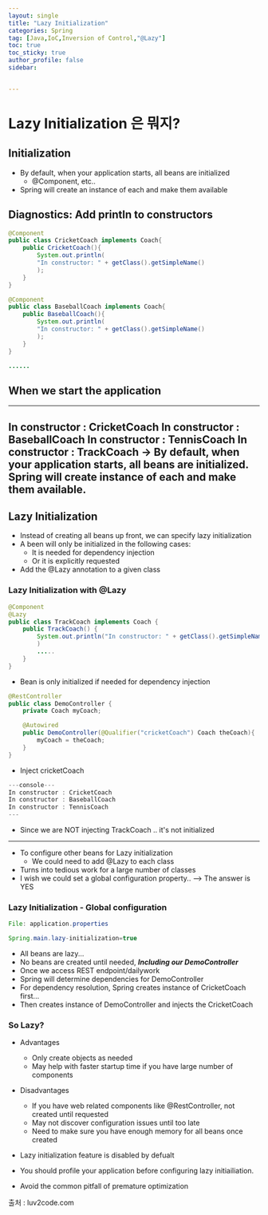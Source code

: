 ```yaml
---
layout: single
title: "Lazy Initialization"
categories: Spring
tag: [Java,IoC,Inversion of Control,"@Lazy"]
toc: true
toc_sticky: true
author_profile: false
sidebar:


---
```


# Lazy Initialization 은 뭐지?

## Initialization
- By default, when your application starts, all beans are initialized
	- @Component, etc..
- Spring will create an instance of each and make them available

## Diagnostics: Add println to constructors
```java
@Component
public class CricketCoach implements Coach{
	public CricketCoach(){
		System.out.println(
		"In constructor: " + getClass().getSimpleName()
		);
	}
}

@Component
public class BaseballCoach implements Coach{
	public BaseballCoach(){
		System.out.println(
		"In constructor: " + getClass().getSimpleName()
		);
	}
}

......

```

## When we start the application
---
In constructor : CricketCoach
In constructor : BaseballCoach
In constructor : TennisCoach
In constructor : TrackCoach
-> By default, when your application starts, all beans are initialized. Spring will create instance of each and make them available.
---

## Lazy Initialization
- Instead of creating all beans up front, we can specify lazy initialization
- A been will only be initialized in the following cases:
	- It is needed for dependency injection
	- Or it is explicitly requested
- Add the @Lazy annotation to a given class

### Lazy Initialization with @Lazy
```java
@Component
@Lazy 
public class TrackCoach implements Coach {
	public TrackCoach() {
		System.out.println("In constructor: " + getClass().getSimpleName()
		)
		.....
	}
}
```
- Bean is only initialized if needed for dependency injection

```java
@RestController
public class DemoController {
	private Coach myCoach;

	@Autowired
	public DemoController(@Qualifier("cricketCoach") Coach theCoach){
		myCoach = theCoach;
	}
}
```
- Inject cricketCoach

```java
---console---
In constructor : CricketCoach
In constructor : BaseballCoach
In constructor : TennisCoach
---
```
- Since we are NOT injecting TrackCoach .. it's not initialized

---
- To configure other beans for Lazy initialization
	- We could need to add @Lazy to each class
- Turns into tedious work for a large number of classes
- I wish we could set a global configuration property.. --> The answer is YES

### Lazy Initialization - Global configuration
```java
File: application.properties

Spring.main.lazy-initialization=true
```
- All beans are lazy...
- No beans are created until needed, ***Including our DemoController***
- Once we access REST endpoint/dailywork
- Spring will determine dependencies for DemoController
- For dependency resolution, Spring creates instance of CricketCoach first...
- Then creates instance of DemoController and injects the CricketCoach

### So Lazy? 
- Advantages
	- Only create objects as needed
	- May help with faster startup time if you have large number of components
- Disadvantages
	- If you have web related components like @RestController, not created until requested
	- May not discover configuration issues until too late
	- Need to make sure you have enough memory for all beans once created

- Lazy initialization feature is disabled by defualt
- You should profile your application before configuring lazy initiailiation.
- Avoid the common pitfall of premature optimization

출처 : luv2code.com
